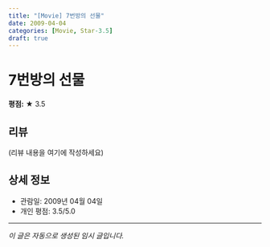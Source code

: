 ```yaml
---
title: "[Movie] 7번방의 선물"
date: 2009-04-04
categories: [Movie, Star-3.5]
draft: true
---
```


# 7번방의 선물

**평점:** ★ 3.5

## 리뷰

(리뷰 내용을 여기에 작성하세요)

## 상세 정보

- 관람일: 2009년 04월 04일
- 개인 평점: 3.5/5.0

---

*이 글은 자동으로 생성된 임시 글입니다.*
